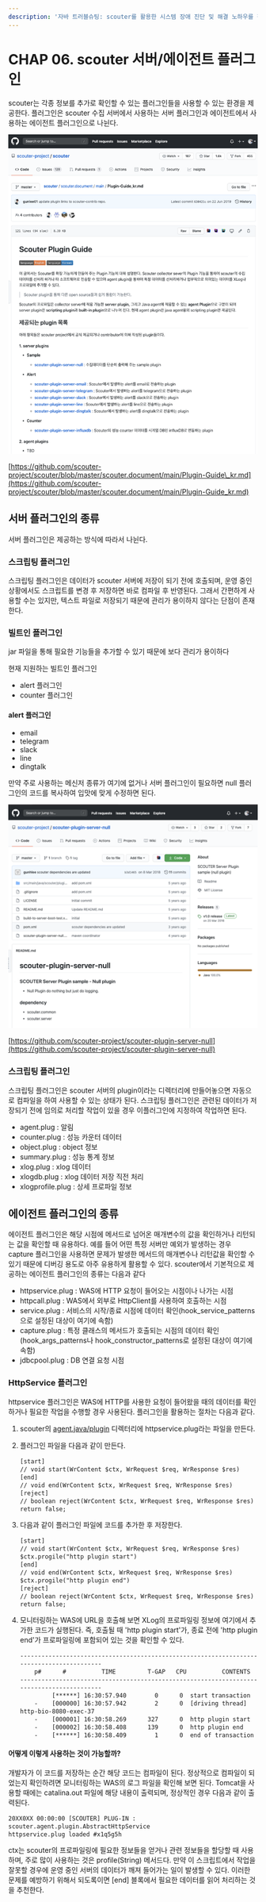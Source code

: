 ```yaml
---
description: '자바 트러블슈팅: scouter를 활용한 시스템 장애 진단 및 해결 노하우를 챕터 6을 요약한 내용입니다.'
---
```


# CHAP 06. scouter 서버/에이전트 플러그인

scouter는 각종 정보를 추가로 확인할 수 있는 플러그인들을 사용할 수 있는 환경을 제공한다. 플러그인은 scouter 수집 서버에서 사용하는 서버 플러그인과 에이전트에서 사용하는 에이전트 플러그인으로 나뉜다.

![](../../.gitbook/assets/111%20%289%29.png)

[https://github.com/scouter-project/scouter/blob/master/scouter.document/main/Plugin-Guide\_kr.md](https://github.com/scouter-project/scouter/blob/master/scouter.document/main/Plugin-Guide_kr.md)

## 서버 플러그인의 종류

서버 플러그인은 제공하는 방식에 따라서 나뉜다.

### 스크립팅 플러그인

스크립팅 플러그인은 데이터가 scouter 서버에 저장이 되기 전에 호출되며, 운영 중인 상황에서도 스크립트를 변경 후 저장하면 바로 컴파일 후 반영된다. 그래서 간편하게 사용할 수는 있지만, 텍스트 파일로 저장되기 때문에 관리가 용이하지 않다는 단점이 존재한다.

### 빌트인 플러그인

jar 파일을 통해 필요한 기능들을 추가할 수 있기 때문에 보다 관리가 용이하다

현재 지원하는 빌트인 플러그인

* alert 플러그인
* counter 플러그인

#### alert 플러그인

* email
* telegram
* slack
* line
* dingtalk

만약 주로 사용하는 메신저 종류가 여기에 없거나 서버 플러그인이 필요하면 null 플러그인의 코드를 복사하여 입맛에 맞게 수정하면 된다.

![](../../.gitbook/assets/222%20%288%29.png)

[https://github.com/scouter-project/scouter-plugin-server-null](https://github.com/scouter-project/scouter-plugin-server-null)

### 스크립팅 플러그인

스크립팅 플러그인은 scouter 서버의 plugin이라는 디렉터리에 만들어놓으면 자동으로 컴파일을 하여 사용할 수 있는 상태가 된다. 스크립팅 플러그인은 관련된 데이터가 저장되기 전에 임의로 처리할 작업이 있을 경우 이플러그인에 지정하여 작업하면 된다.

* agent.plug : 알림
* counter.plug : 성능 카운터 데이터
* object.plug : object 정보
* summary.plug : 성능 통계 정보
* xlog.plug : xlog 데이터
* xlogdb.plug : xlog 데이터 저장 직전 처리
* xlogprofile.plug : 상세 프로파일 정보

## 에이전트 플러그인의 종류

에이전트 플러그인은 해당 시점에 메서드로 넘어온 매개변수의 값을 확인하거나 리턴되는 값을 확인할 때 유용하다. 예를 들어 어떤 특정 서버만 예외가 발생하는 경우 capture 플러그인을 사용하면 문제가 발생한 메서드의 매개변수나 리턴값을 확인할 수 있기 때문에 디버깅 용도로 아주 유용하게 활용할 수 있다. scouter에서 기본적으로 제공하는 에이전트 플러그인의 종류는 다음과 같다

* httpservice.plug : WAS에 HTTP 요청이 들어오는 시점이나 나가는 시점
* httpcall.plug : WAS에서 외부로 HttpClient를 사용하여 호출하는 시점
* service.plug : 서비스의 시작/종료 시점에 데이터 확인\(hook\_service\_patterns으로 설정된 대상이 여기에 속함\)
* capture.plug : 특정 클래스의 메서드가 호출되는 시점의 데이터 확인\(hook\_args\_patterns나 hook\_constructor\_patterns로 설정된 대상이 여기에 속함\)
* jdbcpool.plug : DB 연결 요청 시점

### HttpService 플러그인

httpservice 플러그인은 WAS에 HTTP를 사용한 요청이 들어왔을 때의 데이터를 확인하거나 필요한 작업을 수행할 경우 사용된다. 플러그인을 활용하는 절차는 다음과 같다.

1. scouter의 [agent.java/plugin](http://agent.java/plugin) 디렉터리에 httpservice.plug라는 파일을 만든다.
2. 플러그인 파일을 다음과 같이 만든다.

   ```text
   [start]
   // void start(WrContent $ctx, WrRequest $req, WrResponse $res)
   [end]
   // void end(WrContent $ctx, WrRequest $req, WrResponse $res)
   [reject]
   // boolean reject(WrContent $ctx, WrRequest $req, WrResponse $res)
   return false;
   ```

3. 다음과 같이 플러그인 파일에 코드를 추가한 후 저장한다.

   ```text
   [start]
   // void start(WrContent $ctx, WrRequest $req, WrResponse $res)
   $ctx.progile("http plugin start")
   [end]
   // void end(WrContent $ctx, WrRequest $req, WrResponse $res)
   $ctx.progile("http plugin end")
   [reject]
   // boolean reject(WrContent $ctx, WrRequest $req, WrResponse $res)
   return false;
   ```

4. 모니터링하는 WAS에 URL을 호출해 보면 XLog의 프로파일링 정보에 여기에서 추가한 코드가 실행된다. 즉, 호출될 때 'http plugin start'가, 종료 전에 'http plugin end'가 프로파일링에 포함되어 있는 것을 확인할 수 있다.

   ```text
   ------------------------------------------------------------------------------------------
       p#      #    	  TIME         T-GAP   CPU          CONTENTS
   ------------------------------------------------------------------------------------------
            [******] 16:30:57.940        0      0  start transaction 
       -    [000000] 16:30:57.942        2      0  [driving thread] http-bio-8080-exec-37
       -    [000001] 16:30:58.269      327      0  http plugin start
       -    [000002] 16:30:58.408      139      0  http plugin end
       -    [******] 16:30:58.409        1      0  end of transaction
   ```

#### 어떻게 이렇게 사용하는 것이 가능할까?

개발자가 이 코드를 저장하는 순간 해당 코드는 컴파일이 된다. 정상적으로 컴파일이 되었는지 확인하려면 모니터링하는 WAS의 로그 파일을 확인해 보면 된다. Tomcat을 사용할 때에는 catalina.out 파일에 해당 내용이 출력되며, 정상적인 경우 다음과 같이 출력된다.

```text
20XX0XX 00:00:00 [SCOUTER] PLUG-IN : scouter.agent.plugin.AbstractHttpService
httpservice.plug loaded #x1q5g5h
```

ctx는 scouter의 프로파일링에 필요한 정보들을 얻거나 관련 정보들을 할당할 때 사용하며, 주로 많이 사용하는 것은 profile\(String\) 메서드다. 만약 이 스크립트에서 작업을 잘못할 경우에 운영 중인 서버의 데이터가 깨져 들어가는 일이 발생할 수 있다. 이러한 문제를 예방하기 위해서 되도록이면 \[end\] 블록에서 필요한 데이터를 읽어 처리하는 것을 추천한다.

